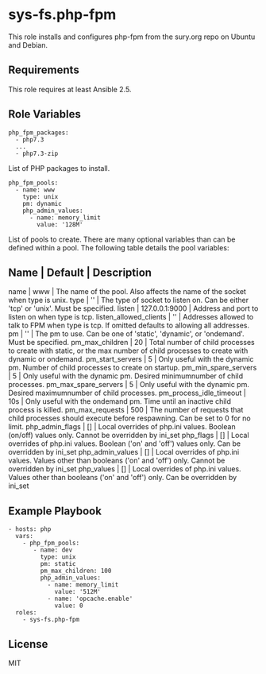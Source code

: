 sys-fs.php-fpm
==============

This role installs and configures php-fpm from the sury.org repo on Ubuntu and
Debian.

Requirements
------------

This role requires at least Ansible 2.5.

Role Variables
--------------

	php_fpm_packages:
	  - php7.3
	  ...
	  - php7.3-zip

List of PHP packages to install.

	php_fpm_pools:
	  - name: www
	    type: unix
        pm: dynamic
        php_admin_values:
          - name: memory_limit
            value: '128M'

List of pools to create. There are many optional variables than can be defined
within a pool. The following table details the pool variables:

Name | Default | Description
----------------------------
name | www     | The name of the pool. Also affects the name of the socket when type is unix.
type | '' | The type of socket to listen on. Can be either 'tcp' or 'unix'. Must be specified.
listen | 127.0.0.1:9000 | Address and port to listen on when type is tcp.
listen_allowed_clients | '' | Addresses allowed to talk to FPM when type is tcp. If omitted defaults to allowing all addresses.
pm | '' | The pm to use. Can be one of 'static', 'dynamic', or 'ondemand'. Must be specified.
pm_max_children | 20 | Total number of child processes to create with static, or the max number of child processes to create with dynamic or ondemand.
pm_start_servers | 5 | Only useful with the dynamic pm. Number of child processes to create on startup.
pm_min_spare_servers | 5 | Only useful with the dynamic pm. Desired minimumnumber of child processes.
pm_max_spare_servers | 5 | Only useful with the dynamic pm. Desired maximumnumber of child processes.
pm_process_idle_timeout | 10s | Only useful with the ondemand pm. Time until an inactive child process is killed.
pm_max_requests | 500 | The number of requests that child processes should execute before respawning. Can be set to 0 for no limit.
php_admin_flags | [] | Local overrides of php.ini values. Boolean (on/off) values only. Cannot be overridden by ini_set
php_flags | [] | Local overrides of php.ini values. Boolean ('on' and 'off') values only. Can be overridden by ini_set
php_admin_values | [] | Local overrides of php.ini values. Values other than booleans ('on' and 'off') only. Cannot be overridden by ini_set
php_values | [] | Local overrides of php.ini values. Values other than booleans ('on' and 'off') only. Can be overridden by ini_set

Example Playbook
----------------

    - hosts: php
	  vars:
	    - php_fpm_pools:
           - name: dev
	         type: unix
             pm: static
             pm_max_children: 100
             php_admin_values:
               - name: memory_limit
                 value: '512M'
               - name: 'opcache.enable'
                 value: 0
      roles:
        - sys-fs.php-fpm

License
-------

MIT
